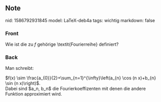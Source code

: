 ## Note
nid: 1586792931845
model: LaTeX-deb4a
tags: wichtig
markdown: false

### Front
Wie ist die zu $f$ gehörige \textit{Fourierreihe} definiert?

### Back
Man schreibt:<div>
</div><div>$f(x) \sim \frac{a_{0}}{2}+\sum_{n=1}^{\infty}\left(a_{n} \cos (n x)+b_{n} \sin (n x)\right)$.</div><div>
</div><div>Dabei sind $a_n, b_n$ die Fourierkoeffizenten mit denen die andere Funktion approximiert wird. </div>
